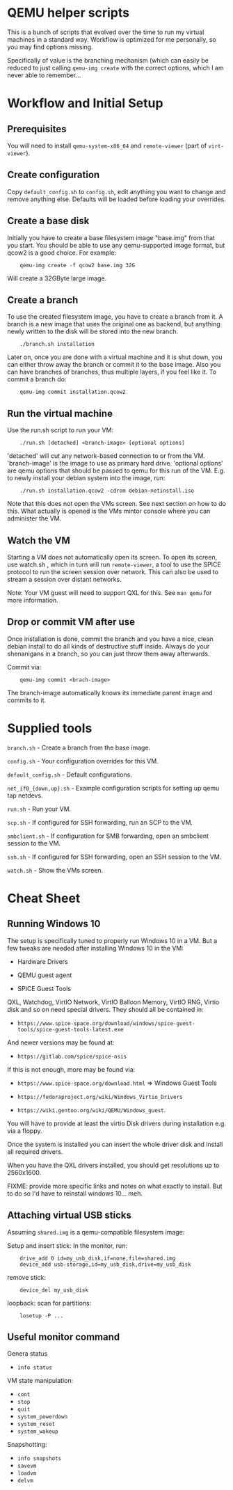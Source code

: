 
QEMU helper scripts
===================

This is a bunch of scripts that evolved over the time to run my
virtual machines in a standard way. Workflow is optimized for
me personally, so you may find options missing.

Specifically of value is the branching mechanism (which can easily be
reduced to just calling `qemu-img create` with the correct options, which
I am never able to remember...


Workflow and Initial Setup
==========================

Prerequisites
-------------

You will need to install `qemu-system-x86_64` and `remote-viewer` (part of
`virt-viewer`).

Create configuration
--------------------

Copy `default_config.sh` to `config.sh`, edit anything you want to change
and remove anything else. Defaults will be loaded before loading your
overrides.

Create a base disk
------------------

Initially you have to create a base filesystem image "base.img" from
that you start. You should be able to use any qemu-supported image format,
but qcow2 is a good choice. For example:

		qemu-img create -f qcow2 base.img 32G

Will create a 32GByte large image.

Create a branch
---------------

To use the created filesystem image, you have to create a branch from it.
A branch is a new image that uses the original one as backend, but
anything newly written to the disk will be stored into the new branch.

		./branch.sh installation

Later on, once you are done with a virtual machine and it is shut down,
you can either throw away the branch or commit it to the base image.
Also you can have branches of branches, thus multiple layers, if you
feel like it. To commit a branch do:

		qemu-img commit installation.qcow2

Run the virtual machine
-----------------------

Use the run.sh script to run your VM:

		./run.sh [detached] <branch-image> [optional options]

'detached' will cut any network-based connection to or from the VM.
'branch-image' is the image to use as primary hard drive.
'optional options' are qemu options that should be passed to qemu for
this run of the VM. E.g. to newly install your debian system into the
image, run:

		./run.sh installation.qcow2 -cdrom debian-netinstall.iso

Note that this does not open the VMs screen. See next section on how
to do this. What actually is opened is the VMs mintor console where
you can administer the VM.

Watch the VM
------------

Starting a VM does not automatically open its screen.
To open its screen, use watch.sh , which in turn will run
`remote-viewer`, a tool to use the SPICE protocol to run the screen
session over network. This can also be used to stream a session
over distant networks.

Note: Your VM guest will need to support QXL for this. See `man qemu`
for more information.

Drop or commit VM after use
---------------------------

Once installation is done, commit the branch and you have a nice,
clean debian install to do all kinds of destructive stuff inside.
Always do your shenanigans in a branch, so you can just throw them
away afterwards.

Commit via:

		qemu-img commit <brach-image>

The branch-image automatically knows its immediate parent image
and commits to it.

Supplied tools
==============

`branch.sh` - Create a branch from the base image.

`config.sh` - Your configuration overrides for this VM.

`default_config.sh` - Default configurations.

`net_if0_{down,up}.sh` - Example configuration scripts for setting up qemu tap netdevs.

`run.sh` - Run your VM.

`scp.sh` - If configured for SSH forwarding, run an SCP to the VM.

`smbclient.sh` - If configuration for SMB forwarding, open an smbclient session to the VM.

`ssh.sh` - If configured for SSH forwarding, open an SSH session to the VM.

`watch.sh` - Show the VMs screen.


Cheat Sheet
===========

Running Windows 10
------------------

The setup is specifically tuned to properly run Windows 10 in a VM.
But a few tweaks are needed after installing Windows 10 in the VM:

* Hardware Drivers

* QEMU guest agent

* SPICE Guest Tools

QXL, Watchdog, VirtIO Network, VirtIO Balloon Memory, VirtIO RNG,
Virtio disk and so on need special drivers.
They should all be contained in:

* `https://www.spice-space.org/download/windows/spice-guest-tools/spice-guest-tools-latest.exe`

And newer versions may be found at:

* `https://gitlab.com/spice/spice-nsis`

If this is not enough, more may be found via:

* `https://www.spice-space.org/download.html` => Windows Guest Tools

* `https://fedoraproject.org/wiki/Windows_Virtio_Drivers`

* `https://wiki.gentoo.org/wiki/QEMU/Windows_guest`.

You will have to provide at least the virtio Disk drivers during
installation e.g. via a floppy.

Once the system is installed you can insert the whole driver disk
and install all required drivers.

When you have the QXL drivers installed, you should get
resolutions up to 2560x1600.


FIXME: provide more specific links and notes on what exactly to install.
But to do so I'd have to reinstall windows 10... meh.

Attaching virtual USB sticks
----------------------------

Assuming `shared.img` is a qemu-compatible filesystem image:

Setup and insert stick: In the monitor, run:

		drive_add 0 id=my_usb_disk,if=none,file=shared.img
		device_add usb-storage,id=my_usb_disk,drive=my_usb_disk

remove stick:

		device_del my_usb_disk

loopback: scan for partitions:

		losetup -P ...

Useful monitor command
----------------------

Genera status

* `info status`

VM state manipulation:

* `cont`
* `stop`
* `quit`
* `system_powerdown`
* `system_reset`
* `system_wakeup`

Snapshotting:

* `info snapshots`
* `savevm`
* `loadvm`
* `delvm`

